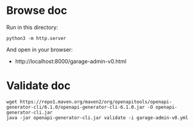 # Browse doc

Run in this directory:

```
python3 -m http.server 
```

And open in your browser:
  - http://localhost:8000/garage-admin-v0.html

# Validate doc

```
wget https://repo1.maven.org/maven2/org/openapitools/openapi-generator-cli/6.1.0/openapi-generator-cli-6.1.0.jar -O openapi-generator-cli.jar
java -jar openapi-generator-cli.jar validate -i garage-admin-v0.yml
```
